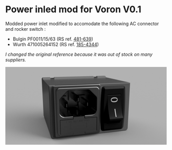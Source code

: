 # Power inled mod for Voron V0.1

Modded power inlet modified to accomodate the following AC connector and rocker switch :

 - Bulgin PF0011/15/63 (RS ref. [481-639](https://fr.rs-online.com/web/p/connecteurs-iec/0481639/))
 - Wurth 471005264152 (RS ref. [185-4344](https://fr.rs-online.com/web/p/interrupteurs-a-bascule/1854344/))

*I changed the original reference because it was out of stock on many suppliers.*

![render](images/render_2.png)
